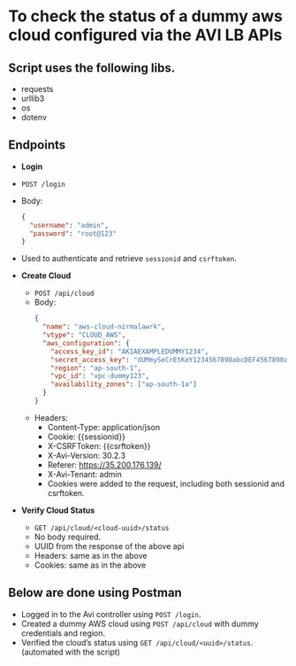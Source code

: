 # To check the status of a dummy aws cloud configured via the AVI LB APIs

## Script uses the following libs.
- requests
- urllib3
- os
- dotenv

## Endpoints
 
 -  **Login**
   - `POST /login`
   - Body:
     ```json
     {
       "username": "admin",
       "password": "root@123"
     }
     ```
   - Used to authenticate and retrieve `sessionid` and `csrftoken`.

 - **Create Cloud**
   - `POST /api/cloud`
   - Body:
     ```json
     {
       "name": "aws-cloud-nirmalawrk",
       "vtype": "CLOUD_AWS",
       "aws_configuration": {
         "access_key_id": "AKIAEXAMPLEDUMMY1234",
         "secret_access_key": "dUMmySeCrEtKeY1234567890abcDEF4567890abcd",
         "region": "ap-south-1",
         "vpc_id": "vpc-dummy123",
         "availability_zones": ["ap-south-1a"]
       }
     }
     ```
    - Headers:
        - Content-Type: application/json
        - Cookie: {{sessionid}}
        - X-CSRFToken: {{csrftoken}}
        - X-Avi-Version: 30.2.3
        - Referer: https://35.200.176.139/
        - X-Avi-Tenant: admin
        - Cookies were added to the request, including both sessionid and csrftoken.

 - **Verify Cloud Status**
   - `GET /api/cloud/<cloud-uuid>/status`
   - No body required.
   - UUID from the response of the above api
   - Headers: same as in the above
   - Cookies: same as in the above


## Below are done using Postman
- Logged in to the Avi controller using `POST /login`.
- Created a dummy AWS cloud using `POST /api/cloud` with dummy credentials and region.
- Verified the cloud’s status using `GET /api/cloud/<uuid>/status`. (automated with the script)
